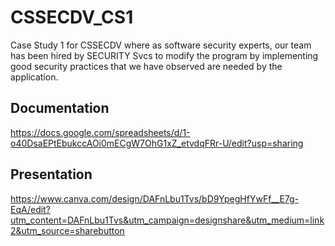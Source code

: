 # CSSECDV_CS1
Case Study 1 for CSSECDV where as software security experts, our team has been hired by SECURITY Svcs to modify the program by implementing good security practices that we have observed are needed by the application.

## Documentation
https://docs.google.com/spreadsheets/d/1-o40DsaEPtEbukccAOi0mECgW7OhG1xZ_etvdqFRr-U/edit?usp=sharing

## Presentation
https://www.canva.com/design/DAFnLbu1Tvs/bD9YpegHfYwFf__E7g-EqA/edit?utm_content=DAFnLbu1Tvs&utm_campaign=designshare&utm_medium=link2&utm_source=sharebutton
